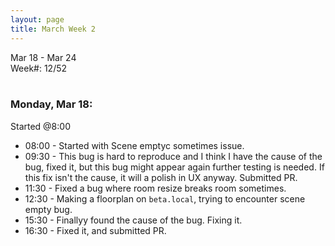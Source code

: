 ```yaml
---
layout: page
title: March Week 2
---
```


Mar 18 - Mar 24<br>
Week#: 12/52<br><br>

### Monday, Mar 18:

Started @8:00

- 08:00 - Started with Scene emptyc sometimes issue.
- 09:30 - This bug is hard to reproduce and I think I have the cause of the bug, fixed it, but this bug might appear again further testing is needed. If this fix isn't the cause, it will a polish in UX anyway. Submitted PR.
- 11:30 - Fixed a bug where room resize breaks room sometimes.
- 12:30 - Making a floorplan on `beta.local`, trying to encounter scene empty bug.
- 15:30 - Finallyy found the cause of the bug. Fixing it.
- 16:30 - Fixed it, and submitted PR.